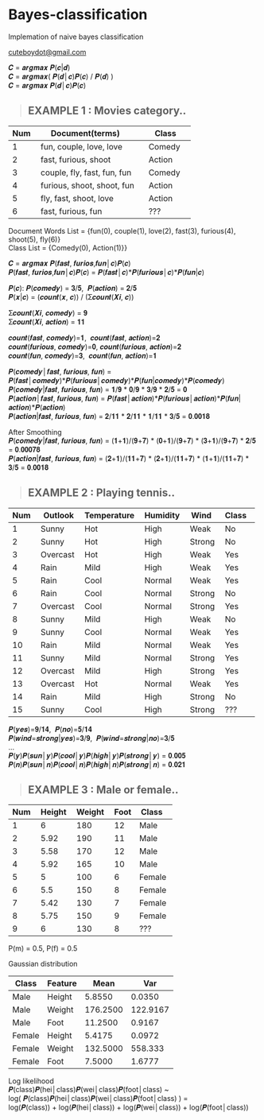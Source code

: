 # Bayes-classification
Implemation of naive bayes classification

cuteboydot@gmail.com

𝑪 = 𝒂𝒓𝒈𝒎𝒂𝒙 𝑷(𝒄|𝒅)  
𝑪 = 𝒂𝒓𝒈𝒎𝒂𝒙( 𝑷(𝒅│𝒄)𝑷(𝒄) / 𝑷(𝒅) )  
𝑪 = 𝒂𝒓𝒈𝒎𝒂𝒙 𝑷(𝒅│𝒄)𝑷(𝒄)  


> ## EXAMPLE 1 : Movies category..  
| Num     | Document(terms)                     | Class      |  
| ------- | ----------------------------------- | ---------- |  
| 1       | fun, couple, love, love             | Comedy     |  
| 2       | fast, furious, shoot                | Action     |  
| 3       | couple, fly, fast, fun, fun         | Comedy     |  
| 4       | furious, shoot, shoot, fun          | Action     |  
| 5       | fly, fast, shoot, love              | Action     |  
| 6       | fast, furious, fun                  | ???        |  
  
Document Words List = {fun(0), couple(1), love(2), fast(3), furious(4), shoot(5), fly(6)}  
Class List = {Comedy(0), Action(1)}}   
  
𝑪 = 𝒂𝒓𝒈𝒎𝒂𝒙 𝑷(𝒇𝒂𝒔𝒕, 𝒇𝒖𝒓𝒊𝒐𝒔,𝒇𝒖𝒏│𝒄)𝑷(𝒄)  
𝑷(𝒇𝒂𝒔𝒕, 𝒇𝒖𝒓𝒊𝒐𝒔,𝒇𝒖𝒏│𝒄)𝑷(𝒄) = 𝑷(𝒇𝒂𝒔𝒕│𝒄)*𝑷(𝒇𝒖𝒓𝒊𝒐𝒖𝒔│𝒄)*𝑷(𝒇𝒖𝒏|𝒄)  
  
𝑷(𝒄): 𝑷(𝒄𝒐𝒎𝒆𝒅𝒚) = 𝟑/𝟓,  𝑷(𝒂𝒄𝒕𝒊𝒐𝒏) = 𝟐/𝟓  
𝑷(𝒙|𝒄) = (𝒄𝒐𝒖𝒏𝒕(𝒙, 𝒄)) / (Ʃ𝒄𝒐𝒖𝒏𝒕(𝑿𝒊, 𝒄))  
  
Ʃ𝒄𝒐𝒖𝒏𝒕(𝑿𝒊, 𝒄𝒐𝒎𝒆𝒅𝒚) = 𝟗  
Ʃ𝒄𝒐𝒖𝒏𝒕(𝑿𝒊, 𝒂𝒄𝒕𝒊𝒐𝒏) = 𝟏𝟏  
  
𝒄𝒐𝒖𝒏𝒕(𝒇𝒂𝒔𝒕, 𝒄𝒐𝒎𝒆𝒅𝒚)=𝟏,  𝒄𝒐𝒖𝒏𝒕(𝒇𝒂𝒔𝒕, 𝒂𝒄𝒕𝒊𝒐𝒏)=𝟐  
𝒄𝒐𝒖𝒏𝒕(𝒇𝒖𝒓𝒊𝒐𝒖𝒔, 𝒄𝒐𝒎𝒆𝒅𝒚)=𝟎, 𝒄𝒐𝒖𝒏𝒕(𝒇𝒖𝒓𝒊𝒐𝒖𝒔, 𝒂𝒄𝒕𝒊𝒐𝒏)=𝟐  
𝒄𝒐𝒖𝒏𝒕(𝒇𝒖𝒏, 𝒄𝒐𝒎𝒆𝒅𝒚)=𝟑,  𝒄𝒐𝒖𝒏𝒕(𝒇𝒖𝒏, 𝒂𝒄𝒕𝒊𝒐𝒏)=𝟏  
  
𝑷(𝒄𝒐𝒎𝒆𝒅𝒚│𝒇𝒂𝒔𝒕, 𝒇𝒖𝒓𝒊𝒐𝒖𝒔, 𝒇𝒖𝒏) = 𝑷(𝒇𝒂𝒔𝒕│𝒄𝒐𝒎𝒆𝒅𝒚)*𝑷(𝒇𝒖𝒓𝒊𝒐𝒖𝒔│𝒄𝒐𝒎𝒆𝒅𝒚)*𝑷(𝒇𝒖𝒏|𝒄𝒐𝒎𝒆𝒅𝒚)*𝑷(𝒄𝒐𝒎𝒆𝒅𝒚)  
𝑷(𝒄𝒐𝒎𝒆𝒅𝒚|𝒇𝒂𝒔𝒕, 𝒇𝒖𝒓𝒊𝒐𝒖𝒔, 𝒇𝒖𝒏) = 𝟏/𝟗 * 𝟎/𝟗 * 𝟑/𝟗 * 𝟐/𝟓 = 𝟎  
𝑷(𝒂𝒄𝒕𝒊𝒐𝒏│𝒇𝒂𝒔𝒕, 𝒇𝒖𝒓𝒊𝒐𝒖𝒔, 𝒇𝒖𝒏) = 𝑷(𝒇𝒂𝒔𝒕│𝒂𝒄𝒕𝒊𝒐𝒏)*𝑷(𝒇𝒖𝒓𝒊𝒐𝒖𝒔│𝒂𝒄𝒕𝒊𝒐𝒏)*𝑷(𝒇𝒖𝒏|𝒂𝒄𝒕𝒊𝒐𝒏)*𝑷(𝒂𝒄𝒕𝒊𝒐𝒏)  
𝑷(𝒂𝒄𝒕𝒊𝒐𝒏|𝒇𝒂𝒔𝒕, 𝒇𝒖𝒓𝒊𝒐𝒖𝒔, 𝒇𝒖𝒏) = 𝟐/𝟏𝟏 * 𝟐/𝟏𝟏 * 𝟏/𝟏𝟏 * 𝟑/𝟓 = 𝟎.𝟎𝟎𝟏𝟖  
  
After Smoothing  
𝑷(𝒄𝒐𝒎𝒆𝒅𝒚|𝒇𝒂𝒔𝒕, 𝒇𝒖𝒓𝒊𝒐𝒖𝒔, 𝒇𝒖𝒏) = (𝟏+𝟏)/(𝟗+𝟕) * (𝟎+𝟏)/(𝟗+𝟕) * (𝟑+𝟏)/(𝟗+𝟕) * 𝟐/𝟓 = 𝟎.𝟎𝟎𝟎𝟕𝟖  
𝑷(𝒂𝒄𝒕𝒊𝒐𝒏|𝒇𝒂𝒔𝒕, 𝒇𝒖𝒓𝒊𝒐𝒖𝒔, 𝒇𝒖𝒏) = (𝟐+𝟏)/(𝟏𝟏+𝟕) * (𝟐+𝟏)/(𝟏𝟏+𝟕) * (𝟏+𝟏)/(𝟏𝟏+𝟕) * 𝟑/𝟓 = 𝟎.𝟎𝟎𝟏𝟖  
  
  
> ## EXAMPLE 2 : Playing tennis..  

|Num    |Outlook    |Temperature    |Humidity   |Wind   |Class  |  
|-------|-----------|---------------|-----------|-------|-------|
|1      |Sunny      |Hot            |High       |Weak   |No     |
|2      |Sunny      |Hot            |High       |Strong |No     |
|3      |Overcast   |Hot            |High       |Weak   |Yes    |
|4      |Rain       |Mild           |High       |Weak   |Yes    |
|5      |Rain       |Cool           |Normal     |Weak   |Yes    |
|6      |Rain       |Cool           |Normal     |Strong |No     |
|7      |Overcast   |Cool           |Normal     |Strong |Yes    |
|8      |Sunny      |Mild           |High       |Weak   |No     |
|9      |Sunny      |Cool           |Normal     |Weak   |Yes    |
|10     |Rain       |Mild           |Normal     |Weak   |Yes    |
|11     |Sunny      |Mild           |Normal     |Strong |Yes    |
|12     |Overcast   |Mild           |High       |Strong |Yes    |
|13     |Overcast   |Hot            |Normal     |Weak   |Yes    |
|14     |Rain       |Mild           |High       |Strong |No     |
|15     |Sunny      |Cool           |High       |Strong |???    |

𝑷(𝒚𝒆𝒔)=𝟗/𝟏𝟒,  𝑷(𝒏𝒐)=𝟓/𝟏𝟒  
𝑷(𝒘𝒊𝒏𝒅=𝒔𝒕𝒓𝒐𝒏𝒈|𝒚𝒆𝒔)=𝟑/𝟗,  𝑷(𝒘𝒊𝒏𝒅=𝒔𝒕𝒓𝒐𝒏𝒈|𝒏𝒐)=𝟑/𝟓  
...  
𝑷(𝒚)𝑷(𝒔𝒖𝒏│𝒚)𝑷(𝒄𝒐𝒐𝒍│𝒚)𝑷(𝒉𝒊𝒈𝒉│𝒚)𝑷(𝒔𝒕𝒓𝒐𝒏𝒈│𝒚) = 𝟎.𝟎𝟎𝟓  
𝑷(𝒏)𝑷(𝒔𝒖𝒏│𝒏)𝑷(𝒄𝒐𝒐𝒍│𝒏)𝑷(𝒉𝒊𝒈𝒉│𝒏)𝑷(𝒔𝒕𝒓𝒐𝒏𝒈│𝒏) = 𝟎.𝟎𝟐𝟏  
  
  
> ## EXAMPLE 3 : Male or female..
|Num    |Height |Weight |Foot   |Class  |
|-------|-------|-------|-------|-------|
|1      |6      |180    |12     |Male   |
|2      |5.92   |190    |11     |Male   |
|3      |5.58   |170    |12     |Male   |
|4      |5.92   |165    |10     |Male   |
|5      |5      |100    |6      |Female |
|6      |5.5    |150    |8      |Female |
|7      |5.42   |130    |7      |Female |
|8      |5.75   |150    |9      |Female |
|9      |6      |130    |8      |???    |
  
P(m) = 0.5, P(f) = 0.5  

Gaussian distribution  

| Class  | Feature | Mean     | Var      |
| -----  | ------- | -------- | -------- |
| Male   | Height  | 5.8550   | 0.0350   |
| Male   | Weight  | 176.2500 | 122.9167 |
| Male   | Foot    | 11.2500  | 0.9167   |
| Female | Height  | 5.4175   | 0.0972   |
| Female | Weight  | 132.5000 | 558.333  |
| Female | Foot    | 7.5000   | 1.6777   |

Log likelihood  
𝑷(class)𝑷(hei│class)𝑷(wei│class)𝑷(foot│class) ~   
log( 𝑷(class)𝑷(hei│class)𝑷(wei│class)𝑷(foot│class) ) =  
log(𝑷(class)) + log(𝑷(hei│class)) + log(𝑷(wei│class)) + log(𝑷(foot│class))  
  
